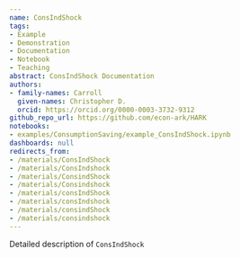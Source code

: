 ```yaml
---
name: ConsIndShock
tags:
- Example
- Demonstration
- Documentation
- Notebook
- Teaching
abstract: ConsIndShock Documentation
authors:
- family-names: Carroll
  given-names: Christopher D.
  orcid: https://orcid.org/0000-0003-3732-9312
github_repo_url: https://github.com/econ-ark/HARK
notebooks:
- examples/ConsumptionSaving/example_ConsIndShock.ipynb
dashboards: null
redirects_from:
- /materials/ConsIndShock
- /materials/ConsIndshock
- /materials/ConsindShock
- /materials/Consindshock
- /materials/consIndShock
- /materials/consIndshock
- /materials/consindShock
- /materials/consindshock
---
```


Detailed description of `ConsIndShock` 

